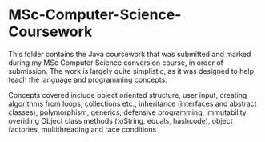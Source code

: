 # MSc-Computer-Science-Coursework
This folder contains the Java coursework that was submitted and marked during my MSc Computer Science conversion course, in order of submission. The work is largely quite simplistic, as it was designed to help teach the language and programming concepts. 

Concepts covered include object oriented structure, user input, creating algorithms from loops, collections etc., inheritance (interfaces and abstract classes), polymorphism, generics, defensive programming, immutability, overiding Object class methods (toString, equals, hashcode), object factories, multithreading and race conditions
